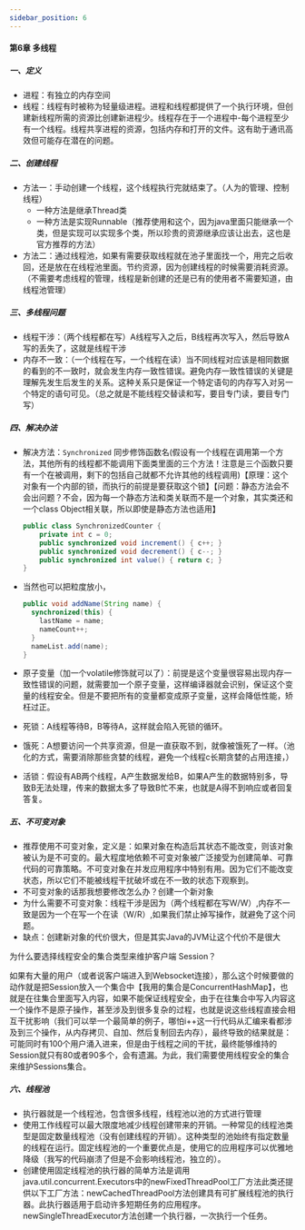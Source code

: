 ```yaml
---
sidebar_position: 6
---
```



#### 第6章 多线程

##### 一、定义

- 进程：有独立的内存空间
- 线程：线程有时被称为轻量级进程。进程和线程都提供了一个执行环境，但创建新线程所需的资源比创建新进程少。线程存在于一个进程中-每个进程至少有一个线程。线程共享进程的资源，包括内存和打开的文件。这有助于通讯高效但可能存在潜在的问题。

##### 二、创建线程

- 方法一：手动创建一个线程，这个线程执行完就结束了。（人为的管理、控制线程）
  - 一种方法是继承Thread类
  - 一种方法是实现Runnable（推荐使用和这个，因为java里面只能继承一个类，但是实现可以实现多个类，所以珍贵的资源继承应该让出去，这也是官方推荐的方法）
- 方法二：通过线程池，如果有需要获取线程就在池子里面找一个，用完之后收回，还是放在在线程池里面。节约资源，因为创建线程的时候需要消耗资源。（不需要考虑线程的管理，线程是新创建的还是已有的使用者不需要知道，由线程池管理）

##### 三、多线程问题

- 线程干涉：（两个线程都在写）A线程写入之后，B线程再次写入，然后导致A写的丢失了，这就是线程干涉
- 内存不一致：（一个线程在写，一个线程在读）当不同线程对应该是相同数据的看到的不一致时，就会发生内存一致性错误。避免内存一致性错误的关键是理解先发生后发生的关系。这种关系只是保证一个特定语句的内存写入对另一个特定的语句可见。（总之就是不能线程交替读和写，要目专门读，要目专门写）

##### 四、解决办法

- 解决方法：`Synchronized` 同步修饰函数名(假设有一个线程在调用第一个方法，其他所有的线程都不能调用下面类里面的三个方法！注意是三个函数只要有一个在被调用，剩下的包括自己就都不允许其他的线程调用)【原理：这个对象有一个内部的锁，而执行的前提是要获取这个锁】【问题：静态方法会不会出问题？不会，因为每一个静态方法和类关联而不是一个对象，其实类还和一个class Object相关联，所以即使是静态方法也适用】

  ```java
  public class SynchronizedCounter {
      private int c = 0;
      public synchronized void increment() { c++; } 
      public synchronized void decrement() { c--; } 
      public synchronized int value() { return c; } 
  }
  ```

- 当然也可以把粒度放小，

  ```java
  public void addName(String name) {
    synchronized(this) {
      lastName = name;
      nameCount++; 
    } 
    nameList.add(name); 
  }
  ```

- 原子变量（加一个volatile修饰就可以了）：前提是这个变量很容易出现内存一致性错误的问题，就需要加一个原子变量，这样编译器就会识别，保证这个变量的线程安全。但是不要把所有的变量都变成原子变量，这样会降低性能，矫枉过正。

- 死锁：A线程等待B，B等待A，这样就会陷入死锁的循环。

- 饿死：A想要访问一个共享资源，但是一直获取不到，就像被饿死了一样。（池化的方式，需要消除那些贪婪的线程，避免一个线程c长期贪婪的占用连接，）

- 活锁：假设有AB两个线程，A产生数据发给B，如果A产生的数据特别多，导致B无法处理，传来的数据太多了导致B忙不来，也就是A得不到响应或者回复答复。

##### 五、不可变对象

- 推荐使用不可变对象，定义是：如果对象在构造后其状态不能改变，则该对象被认为是不可变的。最大程度地依赖不可变对象被广泛接受为创建简单、可靠代码的可靠策略。不可变对象在并发应用程序中特别有用。因为它们不能改变状态，所以它们不能被线程干扰破坏或在不一致的状态下观察到。
- 不可变对象的话那我想要修改怎么办？创建一个新对象
- 为什么需要不可变对象：线程干涉是因为（两个线程都在写W/W）,内存不一致是因为一个在写一个在读（W/R）,如果我们禁止掉写操作，就避免了这个问题。
- 缺点：创建新对象的代价很大，但是其实Java的JVM让这个代价不是很大

为什么要选择线程安全的集合类型来维护客户端 Session？

如果有⼤量的⽤户（或者说客户端进⼊到Websocket连接），那么这个时候要做的动作就是把Session放⼊⼀个集合中【我⽤的集合是ConcurrentHashMap】，也就是在往集合⾥⾯写⼊内容，如果不能保证线程安全，由于在往集合中写⼊内容这⼀个操作不是原⼦操作，甚⾄涉及到很多复杂的过程，也就是说这些线程直接会相互⼲扰影响（我们可以举⼀个最简单的例⼦，哪怕i++这⼀⾏代码从汇编来看都涉及到三个操作，从内存拷⻉、⾃加、然后复制回去内存），最终导致的结果就是：可能同时有100个⽤户涌⼊进来，但是由于线程之间的⼲扰，最终能够维持的Session就只有80或者90多个，会有遗漏。为此，我们需要使⽤线程安全的集合来维护Sessions集合。

##### 六、线程池

- 执行器就是一个线程池，包含很多线程，线程池以池的方式进行管理
- 使用工作线程可以最大限度地减少线程创建带来的开销。一种常见的线程池类型是固定数量线程池（没有创建线程的开销）。这种类型的池始终有指定数量的线程在运行。固定线程池的一个重要优点是，使用它的应用程序可以优雅地降级（我写的代码崩溃了但是不会影响线程池，独立的）。
- 创建使用固定线程池的执行器的简单方法是调用java.util.concurrent.Executors中的newFixedThreadPool工厂方法此类还提供以下工厂方法：newCachedThreadPool方法创建具有可扩展线程池的执行器。此执行器适用于启动许多短期任务的应用程序。newSingleThreadExecutor方法创建一个执行器，一次执行一个任务。